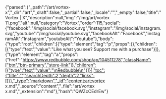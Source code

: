 {"parsed":{"_path":"/art/vortex-x","_dir":"art","_draft":false,"_partial":false,"_locale":"","_empty":false,"title":"Vortex | X","description":null,"img":"/img/art/vortex 11.png","alt":null,"category":"Vortex","order":115,"social":{"facebook":"/img/social/facebook.svg","instagram":"/img/social/instagram.svg","youtube":"/img/social/youtube.svg","facebookAlt":"Facebook","instagramAlt":"Instagram","youtubeAlt":"Youtube"},"body":{"type":"root","children":[{"type":"element","tag":"p","props":{},"children":[{"type":"text","value":"Like what you see? Support me with a purchase"}]},{"type":"element","tag":"a","props":{"href":"https://www.redbubble.com/shop/ap/104511278","className":["btn","btn-primary","store-link"]},"children":[{"type":"text","value":"\nRedbubble\n"}]}],"toc":{"title":"","searchDepth":2,"depth":2,"links":[]}},"_type":"markdown","_id":"content:art:vortex x.md","_source":"content","_file":"art/vortex x.md","_extension":"md"},"hash":"QWZcCEdrEw"}